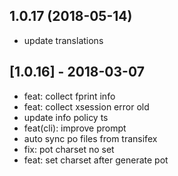 <a name="1.0.17"></a>
## 1.0.17 (2018-05-14)

*   update translations


## [1.0.16] - 2018-03-07
*   feat: collect fprint info
*   feat: collect xsession error old
*   update info policy ts
*   feat(cli): improve prompt
*   auto sync po files from transifex
*   fix: pot charset no set
*   feat: set charset after generate pot
